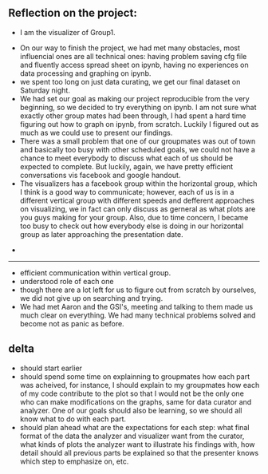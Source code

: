 Reflection on the project:  
-------------------------------------------------------
* I am the visualizer of Group1.  
- On our way to finish the project, we had met many obstacles, most influencial ones are all technical ones: having problem saving cfg file and fluently access spread sheet on ipynb, having no experiences on data processing and graphing on ipynb.  
- we spent too long on just data curating, we get our final dataset on Saturday night.
- We had set our goal as making our project reproducible from the very beginning, so we decided to try everything on ipynb. I am not sure what exactly other group mates had been through, I had spent a hard time figuring out how to graph on ipynb, from scratch. Luckily I figured out as much as we could use to present our findings.  
- There was a small problem that one of our groupmates was out of town and basically too busy with other scheduled goals, we could not have a chance to meet everybody to discuss what each of us should be expected to complete. But luckily, again, we have pretty efficient conversations vis facebook and google handout.  
- The visualizers has a facebook group within the horizontal group, which I think is a good way to communicate; however, each of us is in a different vertical group with different speeds and defferent approaches on visualizing, we in fact can only discuss as gerneral as what plots are you guys making for your group. Also, due to time concern, I became too busy to check out how everybody else is doing in our horizontal group as later approaching the presentation date.

+  
-------  
- efficient communication within vertical group.
- understood role of each one  
- though there are a lot left for us to figure out from scratch by ourselves, we did not give up on searching and trying.  
- We had met Aaron and the GSI's, meeting and talking to them made us much clear on everything. We had many technical problems solved and become not as panic as before.


delta  
-----------------  
- should start earlier  
- should spend some time on explainning to groupmates how each part was acheived, for instance, I should explain to my groupmates how each of my code contribute to the plot so that I would not be the only one who can make modifications on the graphs, same for data curator and analyzer.  One of our goals should also be learning, so we should all know what to do with each part.  
- should plan ahead what are the expectations for each step: what final format of the data the analyzer and visualizer want from the curator, what kinds of plots the analyzer want to illustrate his findings with, how detail should all previous parts be explained so that the presenter knows which step to emphasize on, etc.  
